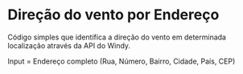 # Direção do vento por Endereço
Código simples que identifica a direção do vento em determinada localização através da API do Windy.

Input = Endereço completo (Rua, Número, Bairro, Cidade, País, CEP)
